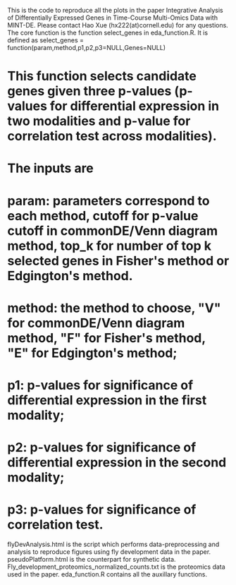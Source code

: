 This is the code to reproduce all the plots in the paper Integrative Analysis of Differentially Expressed Genes in Time-Course Multi-Omics Data with MINT-DE.
Please contact Hao Xue (hx222(at)cornell.edu) for any questions. The core function is the function select_genes in eda_function.R. It is defined as
select_genes = function(param,method,p1,p2,p3=NULL,Genes=NULL)
# This function selects candidate genes given three p-values (p-values for differential expression in two modalities and p-value for correlation test across modalities).
# The inputs are 
#                param: parameters correspond to each method, cutoff for p-value cutoff in commonDE/Venn diagram method, top_k for number of top k selected genes in Fisher's method or Edgington's method.
#                method: the method to choose, "V" for commonDE/Venn diagram method, "F" for Fisher's method, "E" for Edgington's method;
#                p1: p-values for significance of differential expression in the first modality;
#                p2: p-values for significance of differential expression in the second modality;
#                p3: p-values for significance of correlation test.
flyDevAnalysis.html is the script which performs data-preprocessing and analysis to reproduce figures using fly development data in the paper. 
pseudoPlatform.html is the counterpart for synthetic data. 
Fly_development_proteomics_normalized_counts.txt is the proteomics data used in the paper.
eda_function.R contains all the auxillary functions. 
